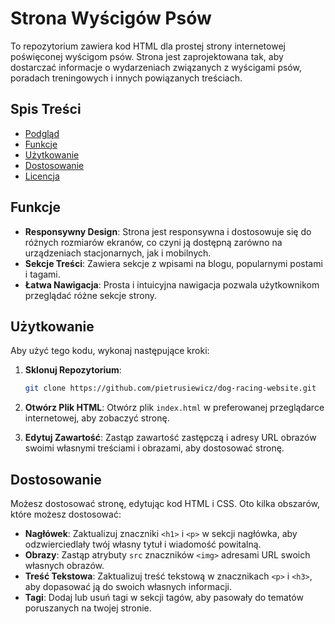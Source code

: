 # Strona Wyścigów Psów

To repozytorium zawiera kod HTML dla prostej strony internetowej poświęconej wyścigom psów. Strona jest zaprojektowana tak, aby dostarczać informacje o wydarzeniach związanych z wyścigami psów, poradach treningowych i innych powiązanych treściach.

## Spis Treści

- [Podgląd](#podgląd)
- [Funkcje](#funkcje)
- [Użytkowanie](#użytkowanie)
- [Dostosowanie](#dostosowanie)
- [Licencja](#licencja)

## Funkcje

- **Responsywny Design**: Strona jest responsywna i dostosowuje się do różnych rozmiarów ekranów, co czyni ją dostępną zarówno na urządzeniach stacjonarnych, jak i mobilnych.
- **Sekcje Treści**: Zawiera sekcje z wpisami na blogu, popularnymi postami i tagami.
- **Łatwa Nawigacja**: Prosta i intuicyjna nawigacja pozwala użytkownikom przeglądać różne sekcje strony.

## Użytkowanie

Aby użyć tego kodu, wykonaj następujące kroki:

1. **Sklonuj Repozytorium**:
    ```bash
    git clone https://github.com/pietrusiewicz/dog-racing-website.git
    ```

2. **Otwórz Plik HTML**:
    Otwórz plik `index.html` w preferowanej przeglądarce internetowej, aby zobaczyć stronę.

3. **Edytuj Zawartość**:
    Zastąp zawartość zastępczą i adresy URL obrazów swoimi własnymi treściami i obrazami, aby dostosować stronę.

## Dostosowanie

Możesz dostosować stronę, edytując kod HTML i CSS. Oto kilka obszarów, które możesz dostosować:

- **Nagłówek**: Zaktualizuj znaczniki `<h1>` i `<p>` w sekcji nagłówka, aby odzwierciedlały twój własny tytuł i wiadomość powitalną.
- **Obrazy**: Zastąp atrybuty `src` znaczników `<img>` adresami URL swoich własnych obrazów.
- **Treść Tekstowa**: Zaktualizuj treść tekstową w znacznikach `<p>` i `<h3>`, aby dopasować ją do swoich własnych informacji.
- **Tagi**: Dodaj lub usuń tagi w sekcji tagów, aby pasowały do tematów poruszanych na twojej stronie.

